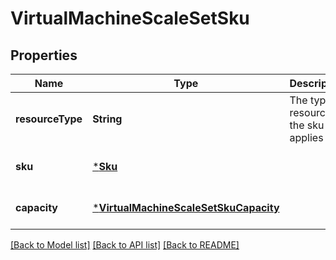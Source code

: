 # VirtualMachineScaleSetSku


## Properties
Name | Type | Description | Notes
------------ | ------------- | ------------- | -------------
**resourceType** | **String** | The type of resource the sku applies to. | [optional] [readonly] [default to nothing]
**sku** | [***Sku**](Sku.md) |  | [optional] [default to nothing]
**capacity** | [***VirtualMachineScaleSetSkuCapacity**](VirtualMachineScaleSetSkuCapacity.md) |  | [optional] [default to nothing]


[[Back to Model list]](../README.md#models) [[Back to API list]](../README.md#api-endpoints) [[Back to README]](../README.md)


